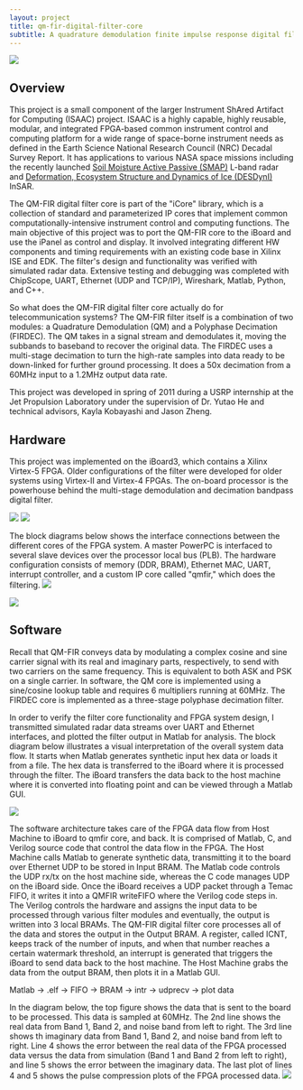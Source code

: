 ```yaml
---
layout: project
title: qm-fir-digital-filter-core
subtitle: A quadrature demodulation finite impulse response digital filter IP core.
---
```


<img src="http://niftyhedgehog.com/qm-fir-digital-filter-core/images/udp_demo_GUI.png">

## Overview
This project is a small component of the larger Instrument ShAred Artifact for Computing (ISAAC) project. ISAAC is a highly capable, highly reusable, modular, and integrated FPGA-based common instrument control and computing platform for a wide range of space-borne instrument needs as defined in the Earth Science National Research Council (NRC) Decadal Survey Report. It has applications to various NASA space missions including the recently launched [Soil Moisture Active Passive (SMAP)](http://smap.jpl.nasa.gov/) L-band radar and [Deformation, Ecosystem Structure and Dynamics of Ice (DESDynI)](http://decadal.gsfc.nasa.gov/desdyni.html) InSAR.

The QM-FIR digital filter core is part of the "iCore" library, which is a collection of standard and parameterized IP cores that implement common computationally-intensive instrument control and computing functions. The main objective of this project was to port the QM-FIR core to the iBoard and use the iPanel as control and display. It involved integrating different HW components and timing requirements with an existing code base in Xilinx ISE and EDK. The filter's design and functionality was verified with simulated radar data. Extensive testing and debugging was completed with ChipScope, UART, Ethernet (UDP and TCP/IP), Wireshark, Matlab, Python, and C++.

So what does the QM-FIR digital filter core actually do for telecommunication systems? The QM-FIR filter itself is a combination of two modules: a Quadrature Demodulation (QM) and a Polyphase Decimation (FIRDEC). The QM takes in a signal stream and demodulates it, moving the subbands to baseband to recover the original data. The FIRDEC uses a multi-stage decimation to turn the high-rate samples into data ready to be down-linked for further ground processing. It does a 50x decimation from a 60MHz input to a 1.2MHz output data rate.

This project was developed in spring of 2011 during a USRP internship at the Jet Propulsion Laboratory under the supervision of Dr. Yutao He and technical advisors, Kayla Kobayashi and Jason Zheng.


## Hardware
This project was implemented on the iBoard3, which contains a Xilinx Virtex-5 FPGA. Older configurations of the filter were developed for older systems using Virtex-II and Virtex-4 FPGAs. The on-board processor is the powerhouse behind the multi-stage demodulation and decimation bandpass digital filter.

<img src="http://niftyhedgehog.com/qm-fir-digital-filter-core/images/isaac_board.jpg">

<img src="http://niftyhedgehog.com/qm-fir-digital-filter-core/images/test_setup.jpg">

The block diagrams below shows the interface connections between the different cores of the FPGA system. A master PowerPC is interfaced to several slave devices over the processor local bus (PLB). The hardware configuration consists of memory (DDR, BRAM), Ethernet MAC, UART, interrupt controller, and a custom IP core called "qmfir," which does the filtering. 
<img src="http://niftyhedgehog.com/qm-fir-digital-filter-core/images/hw_config.jpg">

<img src="http://niftyhedgehog.com/qm-fir-digital-filter-core/images/fpga_data_flow.png">


## Software
Recall that QM-FIR conveys data by modulating a complex cosine and sine carrier signal with its real and imaginary parts, respectively, to send with two carriers on the same frequency. This is equivalent to both ASK and PSK on a single carrier. In software, the QM core is implemented using a sine/cosine lookup table and requires 6 multipliers running at 60MHz. The FIRDEC core is implemented as a three-stage polyphase decimation filter. 

In order to verify the filter core functionality and FPGA system design, I transmitted simulated radar data streams over UART and Ethernet interfaces, and plotted the filter output in Matlab for analysis. The block diagram below illustrates a visual interpretation of the overall system data flow. It starts when Matlab generates synthetic input hex data or loads it from a file. The hex data is transferred to the iBoard where it is processed through the filter. The iBoard transfers the data back to the host machine where it is converted into floating point and can be viewed through a Matlab GUI.

<img src="http://niftyhedgehog.com/qm-fir-digital-filter-core/images/system_data_flow.png">

The software architecture takes care of the FPGA data flow from Host Machine to iBoard to qmfir core, and back. It is comprised of Matlab, C, and Verilog source code that control the data flow in the FPGA. The Host Machine calls Matlab to generate synthetic data, transmitting it to the board over Ethernet UDP to be stored in Input BRAM. The Matlab code controls the UDP rx/tx on the host machine side, whereas the C code manages UDP on the iBoard side. Once the iBoard receives a UDP packet through a Temac FIFO, it writes it into a QMFIR writeFIFO where the Verilog code steps in. The Verilog controls the hardware and assigns the input data to be processed through various filter modules and eventually, the output is written into 3 local BRAMs. The QM-FIR digital filter core processes all of the data and stores the output in the Output BRAM. A register, called ICNT, keeps track of the number of inputs, and when that number reaches a certain watermark threshold, an interrupt is generated that triggers the iBoard to send data back to the host machine. The Host Machine grabs the data from the output BRAM, then plots it in a Matlab GUI.

Matlab → .elf → FIFO → BRAM → intr → udprecv → plot data

In the diagram below, the top figure shows the data that is sent to the board to be processed. This data is sampled at 60MHz. The 2nd line shows the real data from Band 1, Band 2, and noise band from left to right. The 3rd line shows th imaginary data from Band 1, Band 2, and noise band from left to right. Line 4 shows the error between the real data of the FPGA processed data versus the data from simulation (Band 1 and Band 2 from left to right), and line 5 shows the error between the imaginary data. The last plot of lines 4 and 5 shows the pulse compression plots of the FPGA processed data.
<img src="http://niftyhedgehog.com/qm-fir-digital-filter-core/images/udp_demo_GUI.png">

